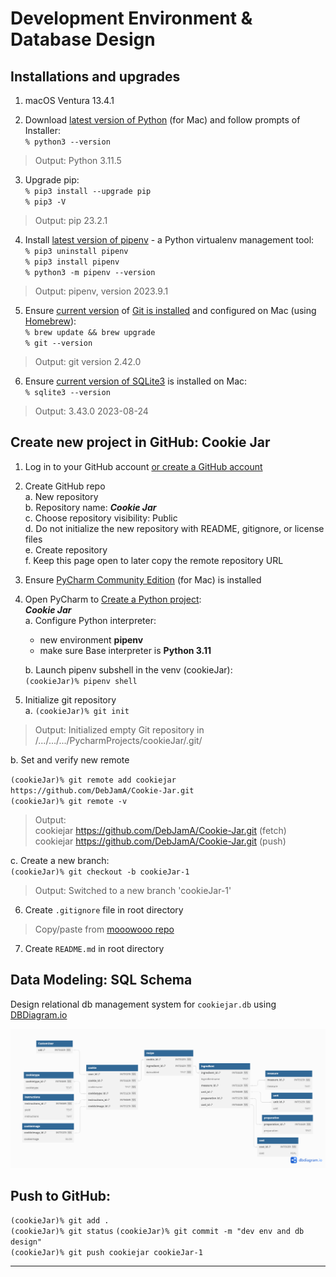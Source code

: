 # Development Environment & Database Design  
  
## Installations and upgrades  
  
1. macOS Ventura 13.4.1  
  
2. Download [latest version of Python](https://www.python.org/downloads/) (for Mac) and follow prompts of Installer:  
`% python3 --version`  
> Output: Python 3.11.5  
  
3. Upgrade pip:  
`% pip3 install --upgrade pip`  
`% pip3 -V`  
> Output: pip 23.2.1  
  
4. Install [latest version of pipenv](https://pypi.org/project/pipenv/) - a Python virtualenv management tool:  
`% pip3 uninstall pipenv`  
`% pip3 install pipenv`  
`% python3 -m pipenv --version`  
> Output: pipenv, version 2023.9.1  
  
5. Ensure [current version](https://git-scm.com/downloads) of [Git is installed](https://git-scm.com/download/mac) and configured on Mac (using [Homebrew](https://brew.sh/)):  
`% brew update && brew upgrade`  
`% git --version`  
> Output: git version 2.42.0 
  
6. Ensure [current version of SQLite3](https://ports.macports.org/port/sqlite3/) is installed on Mac:  
`% sqlite3 --version`  
> Output: 3.43.0 2023-08-24  
  
## Create new project in GitHub: Cookie Jar  
  
1. Log in to your GitHub account [or create a GitHub account](https://github.com/signup?ref_cta=Sign+up&ref_loc=header+logged+out&ref_page=%2F&source=header-home)    
  
2. Create GitHub repo  
	a. New repository  
	b. Repository name: ***Cookie Jar***  
	c. Choose repository visibility: Public  
	d. Do not initialize the new repository with README, gitignore, or license files  
	e. Create repository  
	f. Keep this page open to later copy the remote repository URL  
  
3. Ensure [PyCharm Community Edition](https://www.jetbrains.com/pycharm/download/?section=mac) (for Mac) is installed  
    
4. Open PyCharm to [Create a Python project](https://www.jetbrains.com/help/pycharm/pipenv.html):  
***Cookie Jar***  
	a. Configure Python interpreter:  
	- new environment **pipenv**  
	- make sure Base interpreter is **Python 3.11**  
  
	b. Launch pipenv subshell in the venv (cookieJar):  
	`(cookieJar)% pipenv shell`  
  
5. Initialize git repository  
	a. `(cookieJar)% git init`  
> Output: Initialized empty Git repository in /.../.../.../PycharmProjects/cookieJar/.git/  
  
b. Set and verify new remote  
  
`(cookieJar)% git remote add cookiejar https://github.com/DebJamA/Cookie-Jar.git`  
	`(cookieJar)% git remote -v`  
> Output:  
> cookiejar https://github.com/DebJamA/Cookie-Jar.git (fetch)
> cookiejar https://github.com/DebJamA/Cookie-Jar.git (push)
  
c. Create a new branch:  
`(cookieJar)% git checkout -b cookieJar-1`  
> Output: Switched to a new branch 'cookieJar-1'  
  
6. Create `.gitignore` file in root directory  
> Copy/paste from [mooowooo repo](https://gist.github.com/MOOOWOOO/3cf91616c9f3bbc3d1339adfc707b08a)  
  
7. Create `README.md` in root directory  
  
## Data Modeling: SQL Schema  
  
Design relational db management system for `cookiejar.db` using [DBDiagram.io](https://dbdiagram.io/home)  
  
![cookiejar.db schema diagram](https://raw.githubusercontent.com/DebJamA/Cookie-Jar/cookieJar-2/rdms_cookiejar.png)  
  
## Push to GitHub:  
 
`(cookieJar)% git add .`  
`(cookieJar)% git status` 
`(cookieJar)% git commit -m "dev env and db design"`  
`(cookieJar)% git push cookiejar cookieJar-1`  
  
---  
